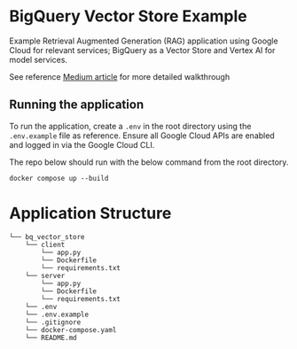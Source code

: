 # BigQuery Vector Store Example

Example Retrieval Augmented Generation (RAG) application using Google Cloud for relevant services; BigQuery as a Vector Store and Vertex AI for model services.

See reference [Medium article](https://medium.com/@kevinconklin_17818/using-bigquery-as-a-vector-store-b1ca91371854) for more detailed walkthrough

## Running the application

To run the application, create a `.env` in the root directory using the `.env.example` file as reference. Ensure all Google Cloud APIs are enabled and logged in via the Google Cloud CLI.

The repo below should run with the below command from the root directory. 

```
docker compose up --build
```

# Application Structure

```
└── bq_vector_store
    └── client
        └── app.py
        └── Dockerfile
        └── requirements.txt
    └── server
        └── app.py
        └── Dockerfile
        └── requirements.txt
    └── .env
    └── .env.example
    └── .gitignore
    └── docker-compose.yaml
    └── README.md
```
